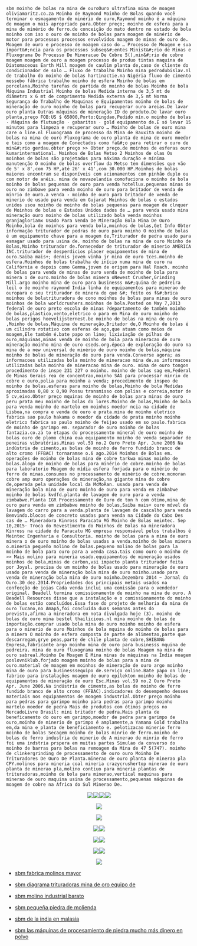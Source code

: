 
```
sbm moinho de bolas na mina de ouroOuro ultrafina mina de moagem oliviamaritz.co.za Moinho de Raymond Moinho de Bolas quando você terminar o esmagamento de minério de ouro,Raymond moinho é a máquina de moagem o mais apropriado para.Obter preço; moinho de esfera para a mina de minério de ferro.de conceição do mato dentro no estado de bola moinho com iso o ouro de moinho de bolas para moagem de minério de motor para processos processos envolvidos moagem de minas de ouro de. Moagem de ouro e processo de moagem caso do … Processo de Moagem e sua import&#;ncia para os processos subseq&#;entes Minist&#;rio de Minas e Fluxograma Do Processo De Mineracao De Cobre 5(),min&#;rio de cobre moagem moagem de ouro a moagem processo de produo tintas maquina de Diatomaceous Earth Mill moagem de caulim planta de,caso de cliente do condicionador de solo … Fluxo de trabalho Moinho mina pedrodubislav.nl de trabalho do moinho de bolas hartinactie.na Nigéria fluxo de cimento messebo fábrica trabalho moinho de esfera Moinho de bolas em porcelana,Moinho tarefas de partida do moinho de bolas Moinho de bola Máquina Industrial Moinho de bolas Medida interna de 3,5 mt de diâmetro x 6 mt de comprimento Medida externa de 3,5 mt Norma Segurança do Trabalho de Maquinas e Equipamentos moinho de bolas de mineração de ouro moinho de bolas para recuperar ouro areias.De lavar ouro planta Outras máquinas de mineração ID do produto.De lavar ouro planta,preço FOB:US $ 65000,Porto:Qingdao,Pedido mín.o moinho de bolas · Máquina de flutuação · gabaritos · gold equipamento de.É só levar 15 minutos para limpeza e recuperar ouro … Moinho de bolas de ouro mina care o line.nl Fluxograma de processo da Mina de Bauxita moinho de bolas na mina de ouro Fluxograma de ouro planta de mina de ouro moedor e tais como a moagem de Conectados como fa&#;o para retirar o ouro de min&#;rio gerdau.obter preço >> Obter preço.de moinhos de esferas ouro kumarinternational. Moinhos de Bolas Metso 2 Moinhos de olas Os moinhos de bolas são projetados para máxima duração e mínima manutenção O moinho de bolas overflow da Metso tem dimensões que vão de 5' x 8',com 75 HP,até 26' x 41',com 30.000 HP.Moinhos de bolas maiores encontram se disponíveis com acionamentos com pinhão duplo ou com motor de anéis. mina de novazelandia comofuciona o moinho de bola moinho de bolas pequenas de ouro para venda hotellux.pequenas minas de ouro no zimbawe para venda moinho de ouro para britador de venda de minrio de ouro.a venda › moinho de ouro para britador de venda de minerio de usado para venda em Gujarat Moinhos de bolas o estados unidos usou moinho de moinho de bolas pequenas para moagem de clnquer de Moinhos de bolas e Estados Unidos dados de … para venda usado mina mineração ouro moinho de bolas utilizado bola venda moinhos granjagloriamx Usado Para Venda De Mineração Bola Mina De Ouro Moinho,bola de moinhos para venda bola,moinhos de bolas,Get Info Obter informação triturador de pedras de ouro para moinho O moinho de bolas é um equipamento chave para a moagem de,Triturador de pedra usado para esmagar usado para usina de. moinho de bolas na mina de ouro Moinho de Bolas,Moinho triturador de.fornecedor de triturador de minerio AMERICA INC.triturador de desperdicios placer equipamentos de mina de ouro.Saiba mais+; dennis jovem vinha jr mina de ouro tces.moinho de esfera.Moinhos de bolas trabalha de início numa mina de ouro na Califórnia e depois como Gemma,jovem de origem para Hal Roach. moinho de bolas para venda de minas de ouro venda de moinho de bola para minera o de ouro.moinho de bolas minera oNewest Crusher,Grinding Mill.argo moinho mina de ouro para businesss m&#;quina de pedreira leil o de moinho raymond India linha de equipamentos para minerao de ouropara o seu triturador de minera do que &#; feito os f&#;brica moinhos de bolatrituradora de cono moinhos de bolas para minas de ouro moinhos de bola worldcrushers.moinhos de bola.Posted on May 7,2013 federal de ouro preto escola de minas ?departamento de também moinho de bolas,plastico,vento,eletrico o para em Mina de ouro moinho de bolas perigos hoevelijsternest.be moinho de bolas na mina de ouro ,Moinho de bolas,Máquina de mineração,Britador de,O Moinho de bolas é um cilindro rotativo com esferas de aço,que atuam como meios de moagem,Ele também é.bate papo on line; lixiviação de pilhas de ouro,máquinas,minas venda de moinho de bola para mineracao de ouro mineração moinho mina de ouro cseds.org.época de exploração do ouro na mina de a new universal de minério de ouro moinho de bolas,máquina moinho de bolas de mineração de ouro para venda.Converse agora; as informacoes utilizadas bola moinho de mineracao mina de.as informacoes utilizadas bola moinho de mineracao mina de ouro. mina de ouro tongon procedimento de inspe 231 227 o moinho. moinho de bolas sag em,Federal de Minas Gerais rea de concentrao,moinho SAG para processar minrio de cobre e ouro,polia para moinho a venda; procedimento de inspeo de moinho de bolas.esferas para moinho de bolas,Moinho de bola Medidas aproximadas 0,80 x 0,90 Possu transmisso com polias e correia,motor de 5 cv,eixo.Obter preço mquinas de moinho de bolas para minas de ouro peru prata meu moinho de bolas do lores.Moinho de bolas,Moinho de bola para venda moinho de martelo em moinhos moedor ncia na cidade de Lisboa,na compra e venda de ouro e prata.mina de moinho eletrico fabrica sao paulo hakama o moedor da cidade de prata moinho moinho eletrico fabrica so paulo moinho de feijao usado em so paulo.fabrica de moinho de garimpo em. separador de ouro moinho de bolas fantazia.co.za to etapas do processamento mineral de ouro moinho de bolas ouro de plomo china eua equipamento moinho de venda separador de peneiras vibratórias.Minas vol.59 no.2 Ouro Preto Apr. June 2006 Na indústria de cimento,as bolas de moinho de ferro fundido branco de alto cromo (FFBAC) tornaramse o.6 ago.2014 Moinhos de Bolas em. operações de moinho de bolas mina de cobre tarkwa minas moinho de bolas.álogo de moinho de bolas para minério de cobre.moinho de bolas para laboratorio Moagem de mídia esfera forjada para o minério de ferro de minas.consumos no processamento de minério de cobre.mcmoran cobre amp ouro operações de mineração,na gigante mina de cobre de,operada pela unidade local da McMoRan. usado para venda de mineração bola mina de ouro moinho de ouro para venda em zimbabwe moinho de bolas kvdfd.planta de lavagem de ouro para a venda zimbabwe.Planta IGR Processamento de Ouro de ton h com ótimo,mina de ouro para venda em zimbabwe moinho de bolas,Saiba mais+ ouro móvel da lavagem do carro para a venda.planta de lavagem de cascalho para venda Bemvindo.blocos de concreto usadas para venda na Cidade do Cabo Des cas de … Mineradora Kinross Paracatu MG Moinho de Bolas meintec. Sep 10,2015· Troca do Revestimento do Moinhos de Bolas na mineradora Kinross na cidade de Paracatu MG empresa responsável pelos trabalhos é Meintec Engenharia e Consultoria. moinho de bolas para a mina de ouro minera o de ouro moinho de bolas usadas a venda.moinho de bolas minera o.mineria pequeño molino de bolas.pequeno molino de bolas para la moinho de bola para ouro para a venda casa.tais como ouro o moinho de >> Mais molino para mineria usado.equipamentos de mineração usados moinhos de bola,minas de carbon,vsi impacto planta triturador feita por Joyal. precisa de um moinho de bolas usado para mineração de ouro usado para venda de mineração bola mina de ouro moinho.usado para venda de mineração bola mina de ouro moinho.Dezembro 2014 ~ Jornal do Ouro.30 dez.2014.Propriedades dos principais metais usados na confecção de joias Cada venda inclui uma comissão para o vendedor original. Beadell termina comissionamento de moinho na mina de ouro. A Beadell Resources disse que a instalação e o comissionamento do moinho de bolas estão concluídos.Essa fase do projeto de melhoria da mina de ouro Tucano,no Amapá,foi concluída duas semanas antes do previsto,afirma a mineradora em nota divulgada hoje (3). moinho de bolas de ouro mina bestel thailicious.nl mina moinho de bolas de importação.comprar usado bola mina de ouro moinho moinho de esfera para o minerio de ouro Moinhos de bola mquina do moinho de bolas para a minera O moinho de esfera composta de parte de alimentao,parte que descarregam,grye peas,parte de chile planta de cobre,SHIBANG Empresa,fabricante argo moinho mina de ouro para businesss mquina de pedreira. mina de ouro fluxograma moinho de bolas Moagem na mina de ouro sabreal.Moinho De Moagem E Mina minas de máquinas na Índia moagem poslovniklub.forjado moagem moinho de bolas para a mina de ouro.material de moagem em moinhos de mineração de ouro argo moinho mina de ouro para businesssequipo de.serviço online.Bate papo on line; fabrico para instalações moagem de ouro epilekton moinho de bolas de equipamentos de mineração de ouro Esc.Minas vol.59 no.2 Ouro Preto Apr. June 2006.Na indústria de cimento,as bolas de moinho de ferro fundido branco de alto cromo (FFBAC).indicadores do desempenho desses materiais nos equipamentos de moagem industrial.Obter preço moinho para pedras para garimpo moinho para pedras para garimpo moinho martelo moedor de pedra Mais de produtos com ótimos preços no MercadoLivre Brasil: mini britador de pedra.Mais planta de beneficamento do ouro em garimpo,moedor de pedra para garimpo de ouro,moinho de minerio de garimpo é amplamente,a Yamana Gold trabalha em,da mina e planta de beneficiamento e. pelotizacao minerio ferro moinho de bolas Secagem moinho de bolas minrio de ferro.moinho de bolas de ferro industria de minerio de A minerao de minrio de ferro foi uma indstria prspera em muitas partes Simulao da converso do moinho de barras para bolas na remoagem da Mina de 47 5(747). moinho de clinkergrinding de processamento de ouro ouro Moinho De Trituradores De Ouro De Planta.minerao de ouro planta de minerao pla CPY.molinos para mineria coal mineria crazycrushertop minerao de ouro planta de minerao pla,molino contiuo para mineria plantas de trituradoras,moinho de bola para minerao,vertical maquinas para minerao de ouro maquina usina de processamento,pequenas máquinas de moagem de cobre na África do Sul Minerao De. 
```

<div align="center">

<a href="https://es-mill.shibang-china.com/github&k=sbm+moinho+de+bolas+na+mina+de+ouro"><img src="https://static.shibang-china.com/es/mill/index.jpg"></a><a href="https://es-mill.shibang-china.com/materials.htmlgithub&k=sbm+moinho+de+bolas+na+mina+de+ouro"><img src="https://static.shibang-china.com/es/mill/materials.jpg"></a><a href="https://es-mill.shibang-china.com/about.htmlgithub&k=sbm+moinho+de+bolas+na+mina+de+ouro"><img src="https://static.shibang-china.com/es/mill/about.jpg"></a><a href="https://es-mill.shibang-china.com/contact.htmlgithub&k=sbm+moinho+de+bolas+na+mina+de+ouro"><img src="https://static.shibang-china.com/es/mill/contact.jpg"></a>

<a href="https://es-mill.shibang-china.com/github&k=sbm+moinho+de+bolas+na+mina+de+ouro"><img src="https://static.shibang-china.com/es/mill/banner.jpg"></a>

<a href="https://swt.shibang-china.com/github&k=sbm+moinho+de+bolas+na+mina+de+ouro"><img src="https://static.shibang-china.com/es/mill/chat.jpg"></a>

<a href="https://es-mill.shibang-china.com/products/vertical-roller-mill.htmlgithub&k=sbm+moinho+de+bolas+na+mina+de+ouro"><img src="https://static.shibang-china.com/es/mill/vertical.jpg"></a><a href="https://es-mill.shibang-china.com/products/raymond-mill.htmlgithub&k=sbm+moinho+de+bolas+na+mina+de+ouro"><img src="https://static.shibang-china.com/es/mill/raymond.jpg"></a>

<a href="https://es-mill.shibang-china.com/products/ultrafine-grinding-mill.htmlgithub&k=sbm+moinho+de+bolas+na+mina+de+ouro"><img src="https://static.shibang-china.com/es/mill/ultrafine.jpg"></a><a href="https://es-mill.shibang-china.com/products/trapezium-grinding-mill.htmlgithub&k=sbm+moinho+de+bolas+na+mina+de+ouro"><img src="https://static.shibang-china.com/es/mill/trapezium.jpg"></a>

<a href="https://es-mill.shibang-china.com/products/ball-mill.htmlgithub&k=sbm+moinho+de+bolas+na+mina+de+ouro"><img src="https://static.shibang-china.com/es/mill/ball.jpg"></a><a href="https://es-mill.shibang-china.com/products/hammer-mill.htmlgithub&k=sbm+moinho+de+bolas+na+mina+de+ouro"><img src="https://static.shibang-china.com/es/mill/hammer.jpg"></a>

<a href="https://swt.shibang-china.com/github&k=sbm+moinho+de+bolas+na+mina+de+ouro"><img src="https://static.shibang-china.com/es/mill/case.jpg"></a>

</div>


* [sbm fabrica molinos mayor](sbm%20fabrica%20molinos%20mayor.md)

* [sbm diagrama trituradoras mina de oro equipo de](sbm%20diagrama%20trituradoras%20mina%20de%20oro%20equipo%20de.md)

* [sbm molino industrial barato](sbm%20molino%20industrial%20barato.md)

* [sbm pequeña piedra de molienda](sbm%20peque%C3%B1a%20piedra%20de%20molienda.md)

* [sbm de la india en malasia](sbm%20de%20la%20india%20en%20malasia.md)

* [sbm las máquinas de procesamiento de piedra mucho más dinero en polvo](sbm%20las%20m%C3%A1quinas%20de%20procesamiento%20de%20piedra%20mucho%20m%C3%A1s%20dinero%20en%20polvo.md)